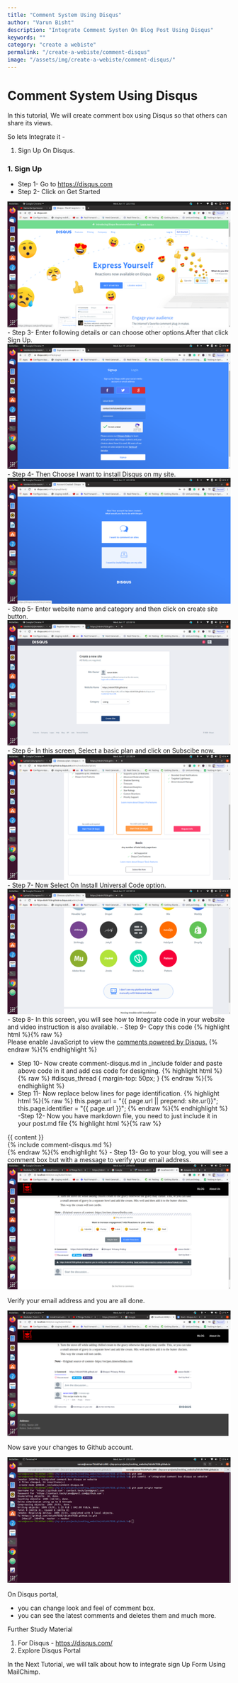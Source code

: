 ```yaml
---
title: "Comment System Using Disqus"
author: "Varun Bisht"
description: "Integrate Comment Systen On Blog Post Using Disqus"
keywords: ""
category: "create a webiste"
permalink: "/create-a-webiste/comment-disqus"
image: "/assets/img/create-a-webiste/comment-disqus/"
---
```

# Comment System Using Disqus

In this tutorial, We will create comment box using Disqus so that others can share its views.

So lets Integrate it -

1. Sign Up On Disqus.

### 1. Sign Up
- Step 1- Go to https://disqus.com
- Step 2- Click on Get Started
<div class="imgCont">
  <img alt="Disqus Homepage" title="Disqus Homepage" src="/assets/img/create-a-website/comment-disqus/disqus-homepage.png" />
</div>
- Step 3- Enter following details or can choose other options.After that click Sign Up.
<div class="imgCont">
  <img alt="Disqus Sign Up" title="Disqus Sign Up" src="/assets/img/create-a-website/comment-disqus/disqus-signUp.png" />
</div>
- Step 4- Then Choose I want to install Disqus on my site.
<div class="imgCont">
  <img alt="Disqus Install Option" title="Disqus Install Option" src="/assets/img/create-a-website/comment-disqus/disqus-install-option.png" />
</div>
- Step 5- Enter website name and category and then click on create site button.
<div class="imgCont">
  <img alt="Disqus create site page" title="Disqus create site page" src="/assets/img/create-a-website/comment-disqus/disqus-create-site.png" />
</div>
- Step 6- In this screen, Select a basic plan and click on Subscibe now.
<div class="imgCont">
  <img alt="Disqus Plan Option" title="Disqus Plan Option" src="/assets/img/create-a-website/comment-disqus/disqus-plan-option.png" />
</div>
- Step 7- Now Select On Install Universal Code option.
<div class="imgCont">
  <img alt="Disqus Platform option" title="Disqus Platform option" src="/assets/img/create-a-website/comment-disqus/disqus-platform.png" />
</div>
- Step 8- In this screen, you will see how to Integrate code in your website and video instruction is also available.
- Step 9- Copy this code
{% highlight html %}{% raw %}
<div id="disqus_thread"></div>
<script>

/**
*  RECOMMENDED CONFIGURATION VARIABLES: EDIT AND UNCOMMENT THE SECTION BELOW TO INSERT DYNAMIC VALUES FROM YOUR PLATFORM OR CMS.
*  LEARN WHY DEFINING THESE VARIABLES IS IMPORTANT: https://disqus.com/admin/universalcode/#configuration-variables*/
/*
var disqus_config = function () {
this.page.url = PAGE_URL;  // Replace PAGE_URL with your page's canonical URL variable
this.page.identifier = PAGE_IDENTIFIER; // Replace PAGE_IDENTIFIER with your page's unique identifier variable
};
*/
(function() { // DON'T EDIT BELOW THIS LINE
var d = document, s = d.createElement('script');
s.src = 'https://https-vbisht7038-github-io.disqus.com/embed.js';
s.setAttribute('data-timestamp', +new Date());
(d.head || d.body).appendChild(s);
})();
</script>
<noscript>Please enable JavaScript to view the <a href="https://disqus.com/?ref_noscript">comments powered by Disqus.</a></noscript>
{% endraw %}{% endhighlight %}

- Step 10- Now create comment-disqus.md in _include folder and paste above code in it and add css code for designing.
{% highlight html %}{% raw %}
#disqus_thread {
  margin-top: 50px;
}
{% endraw %}{% endhighlight %}
- Step 11- Now replace below lines for page identification.
{% highlight html %}{% raw %}
this.page.url = "{{ page.url || prepend: site.url}}";
this.page.identifier = "{{ page.url }}";
{% endraw %}{% endhighlight %}
-Step 12- Now you have markdown file, you need to just include it in your post.md file
{% highlight html %}{% raw %}
<div id="center" class="col-xs-12 col-sm-9 col-md-8 col-lg-8 col-xl-8">
  <div id=post-cont>
  {{ content }}
  </div>
  <!-- comment box -->
  {% include comment-disqus.md %}
  <!-- comment box -->
</div>
{% endraw %}{% endhighlight %}
- Step 13- Go to your blog, you will see a comment box but with a message to verify your email address.
<div class="imgCont">
  <img alt="Disqus Email Verification" title="Disqus Email Verification" src="/assets/img/create-a-website/comment-disqus/disqus-email-verification.png" />
</div>

Verify your email address and you are all done.
<div class="imgCont">
  <img alt="Disqus Comment box" title="Disqus Comment box" src="/assets/img/create-a-website/comment-disqus/disqus-comment-done.png" />
</div>

Now save your changes to Github account.
<div class="imgCont">
  <img alt="Disqus Save Changes" title="Disqus Save Changes" src="/assets/img/create-a-website/comment-disqus/disqus-save-changes.png" />
</div>

On Disqus portal,
- you can change look and feel of comment box.
- you can see the latest comments and deletes them and much more.


Further Study Material
1. For Disqus - https://disqus.com/
2. Explore Disqus Portal

In the Next Tutorial, we will talk about how to integrate sign Up Form Using MailChimp.
